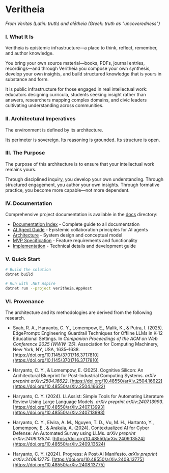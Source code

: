 # Veritheia

*From Veritas (Latin: truth) and alētheia (Greek: truth as "uncoveredness")*

### I. What It Is

Veritheia is epistemic infrastructure—a place to think, reflect, remember, and author knowledge.

You bring your own source material—books, PDFs, journal entries, recordings—and through Veritheia you compose your own synthesis, develop your own insights, and build structured knowledge that is yours in substance and form.

It is public infrastructure for those engaged in real intellectual work: educators designing curricula, students seeking insight rather than answers, researchers mapping complex domains, and civic leaders cultivating understanding across communities.

### II. Architectural Imperatives

The environment is defined by its architecture.

Its perimeter is sovereign. Its reasoning is grounded. Its structure is open.

### III. The Purpose

The purpose of this architecture is to ensure that your intellectual work remains yours.

Through disciplined inquiry, you develop your own understanding. Through structured engagement, you author your own insights. Through formative practice, you become more capable—not more dependent.

### IV. Documentation

Comprehensive project documentation is available in the [docs](docs/) directory:

- [Documentation Index](docs/README.md) - Complete guide to all documentation
- [AI Agent Guide](docs/AI-AGENT-GUIDE.md) - Epistemic collaboration principles for AI agents
- [Architecture](docs/ARCHITECTURE.md) - System design and conceptual model
- [MVP Specification](docs/MVP-SPECIFICATION.md) - Feature requirements and functionality
- [Implementation](docs/IMPLEMENTATION.md) - Technical details and development guide


### V. Quick Start

```bash
# Build the solution
dotnet build

# Run with .NET Aspire
dotnet run --project veritheia.AppHost
```

### VI. Provenance

The architecture and its methodologies are derived from the following research.

- Syah, R. A., Haryanto, C. Y., Lomempow, E., Malik, K., & Putra, I. (2025). EdgePrompt: Engineering Guardrail Techniques for Offline LLMs in K-12 Educational Settings. In *Companion Proceedings of the ACM on Web Conference 2025 (WWW '25)*. Association for Computing Machinery, New York, NY, USA, 1635–1638. [https://doi.org/10.1145/3701716.3717810](https://doi.org/10.1145/3701716.3717810)

- Haryanto, C. Y., & Lomempow, E. (2025). Cognitive Silicon: An Architectural Blueprint for Post-Industrial Computing Systems. *arXiv preprint arXiv:2504.16622*. [https://doi.org/10.48550/arXiv.2504.16622](https://doi.org/10.48550/arXiv.2504.16622)

- Haryanto, C. Y. (2024). LLAssist: Simple Tools for Automating Literature Review Using Large Language Models. *arXiv preprint arXiv:2407.13993*. [https://doi.org/10.48550/arXiv.2407.13993](https://doi.org/10.48550/arXiv.2407.13993)

- Haryanto, C. Y., Elvira, A. M., Nguyen, T. D., Vu, M. H., Hartanto, Y., Lomempow, E., & Arakala, A. (2024). Contextualized AI for Cyber Defense: An Automated Survey using LLMs. *arXiv preprint arXiv:2409.13524*. [https://doi.org/10.48550/arXiv.2409.13524](https://doi.org/10.48550/arXiv.2409.13524)

- Haryanto, C. Y. (2024). Progress: A Post-AI Manifesto. *arXiv preprint arXiv:2408.13775*. [https://doi.org/10.48550/arXiv.2408.13775](https://doi.org/10.48550/arXiv.2408.13775)

